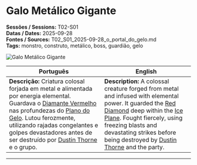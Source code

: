 # Galo Metálico Gigante

**Sessões / Sessions:** T02-S01  
**Datas / Dates:** 2025-09-28  
**Fontes / Sources:** T02_S01_2025-09-28_o_portal_do_gelo.md  
**Tags:** monstro, construto, metálico, boss, guardião, gelo

![Galo Metálico Gigante](metal_cock.png)

| Português | English |
|-----------|----------|
| **Descrição:** Criatura colosal forjada em metal e alimentada por energia elemental. Guardava o [Diamante Vermelho](red_diamond.md) nas profundezas do [Plano do Gelo](ice_plan.md). Lutou ferozmente, utilizando rajadas congelantes e golpes devastadores antes de ser destruído por [Dustin Thorne](pc_dustin_thorne.md) e o grupo. | **Description:** A colossal creature forged from metal and infused with elemental power. It guarded the [Red Diamond](red_diamond.md) deep within the [Ice Plane](ice_plan.md). Fought fiercely, using freezing blasts and devastating strikes before being destroyed by [Dustin Thorne](pc_dustin_thorne.md) and the party. |

---

